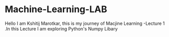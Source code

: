 # Machine-Learning-LAB

Hello I am Kshitij Marotkar, this is my journey of Macjine Learning
-Lecture 1
.In this Lecture I am exploring Python's Numpy Libary
